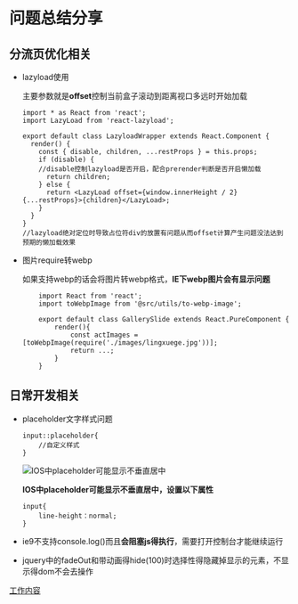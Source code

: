 # 问题总结分享
## 分流页优化相关
+ lazyload使用

    主要参数就是**offset**控制当前盒子滚动到距离视口多远时开始加载
    ```
    import * as React from 'react';
    import LazyLoad from 'react-lazyload';
    
    export default class LazyloadWrapper extends React.Component {
      render() {
        const { disable, children, ...restProps } = this.props;
        if (disable) {
        //disable控制lazyload是否开启，配合prerender判断是否开启懒加载
          return children;
        } else {
          return <LazyLoad offset={window.innerHeight / 2} {...restProps}>{children}</LazyLoad>;
        }
      }
    }
    //lazyload绝对定位时导致占位符div的放置有问题从而offset计算产生问题没法达到预期的懒加载效果
    ```
+ 图片require转webp

    如果支持webp的话会将图片转webp格式，**IE下webp图片会有显示问题**
    ```
        import React from 'react';
        import toWebpImage from '@src/utils/to-webp-image';
        
        export default class GallerySlide extends React.PureComponent {
            render(){
                const actImages = [toWebpImage(require('./images/lingxuege.jpg'))];
                return ...;
            }
        }
    ```
## 日常开发相关
+ placeholder文字样式问题
    ```
    input::placeholder{
        //自定义样式
    }
    ```
   ![IOS中placeholder可能显示不垂直居中](https://images2015.cnblogs.com/blog/910706/201608/910706-20160816193002359-1378714101.png)
    
    **IOS中placeholder可能显示不垂直居中，设置以下属性**
    ```
    input{
        line-height：normal;
    }
    ```
+ ie9不支持console.log()而且**会阻塞js得执行**，需要打开控制台才能继续运行
+ jquery中的fadeOut和带动画得hide(100)时选择性得隐藏掉显示的元素，不显示得dom不会去操作


[工作内容](https://webxsj.worktile.com/report/weekly/my/5de3e6f39e9b4a1607ba4440/create?from=submit)